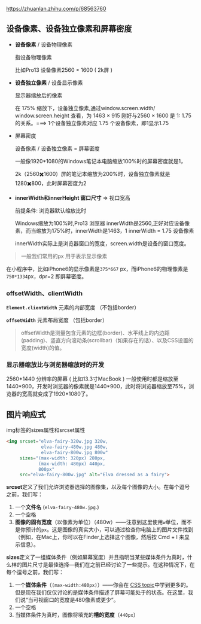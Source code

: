 https://zhuanlan.zhihu.com/p/68563760

## 设备像素、设备独立像素和屏幕密度

- **设备像素** / 设备物理像素

  指设备物理像素

  比如Pro13 设备像素2560 × 1600  ( 2k屏 )

- **设备独立像素** / 设备显示像素

  显示器缩放后的像素

  在 175% 缩放下，设备独立像素,通过window.screen.width/ window.screen.height 查看，为 1463 × 915 刚好与2560 × 1600 是 1: 1.75 的关系。===>  1个设备独立像素对应 1.75 个设备像素，即1显示1.75

- 屏幕密度

  设备像素 / 设备独立像素 = 屏幕密度

  一般像1920*1080的Windows笔记本电脑缩放100%时的屏幕密度就是1，

  2k（2560✖️1600）屏的笔记本缩放为200%时，设备独立像素就是1280✖️800，此时屏幕密度为2

- **innerWidth和innerHeight 窗口尺寸** => 视口宽高

  前提条件: 浏览器默认缩放比时

  Windows缩放为100%时,Pro13 浏览器 innerWidth是2560,正好对应设备像素，而当缩放为175%时，innerWidth是1463，1 innerWidth = 1.75 设备像素

  innerWidth实际上是浏览器窗口的宽度，screen.width是设备的窗口宽度。

> 一般我们常用的px 用于表示显示像素

在小程序中，比如iPhone6的显示像素是`375*667` px，而iPhone6的物理像素是`750*1334`px，dpr=2 即屏幕密度。



### offsetWidth、clientWidth

**`Element.clientWidth`** 元素的内部宽度 （不包括border）

**`offsetWidth`** 元素布局宽度 （包括border）

> offsetWidth是测量包含元素的边框(border)、水平线上的内边距(padding)、竖直方向滚动条(scrollbar)（如果存在的话）、以及CSS设置的宽度(width)的值。







### 显示器缩放比与浏览器缩放时的开发

2560*1440 分辨率的屏幕 ( 比如13.3寸MacBook ) 一般使用时都是缩放至 1440\*900，开发时浏览器的像素就是1440\*900，此时将浏览器缩放至75%，浏览器的宽高就变成了1920\*1080了。



## 图片响应式

img标签的sizes属性和srcset属性

```html
<img srcset="elva-fairy-320w.jpg 320w,
             elva-fairy-480w.jpg 480w,
             elva-fairy-800w.jpg 800w"
     sizes="(max-width: 320px) 280px,
            (max-width: 480px) 440px,
            800px"
     src="elva-fairy-800w.jpg" alt="Elva dressed as a fairy">
```

**srcset**定义了我们允许浏览器选择的图像集，以及每个图像的大小。在每个逗号之前，我们写：

1. 一个**文件名** (`elva-fairy-480w.jpg`.)
2. 一个空格
3. **图像的固有宽度**（以像素为单位）（480w）——注意到这里使用`w`单位，而不是你预计的`px`。这是图像的真实大小，可以通过检查你电脑上的图片文件找到（例如，在Mac上，你可以在Finder上选择这个图像，然后按 Cmd + I 来显示信息）。

**sizes**定义了一组媒体条件（例如屏幕宽度）并且指明当某些媒体条件为真时，什么样的图片尺寸是最佳选择—我们在之前已经讨论了一些提示。在这种情况下，在每个逗号之前，我们写：

1. 一个**媒体条件**（`(max-width:480px)`）——你会在 [CSS topic](https://developer.mozilla.org/en-US/docs/Learn/CSS)中学到更多的。但是现在我们仅仅讨论的是媒体条件描述了屏幕可能处于的状态。在这里，我们说“当可视窗口的宽度是480像素或更少”。
2. 一个空格
3. 当媒体条件为真时，图像将填充的**槽的宽度**（`440px`）